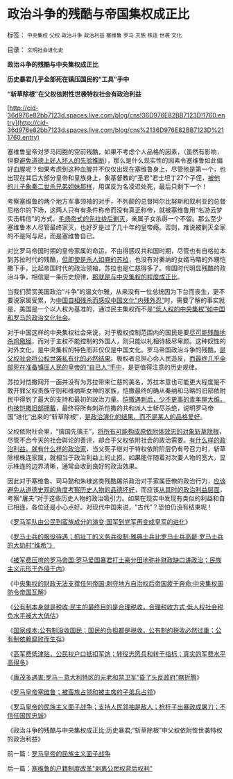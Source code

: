 # 政治斗争的残酷与帝国集权成正比

标签： `中央集权` `父权` `政治斗争` `政治利益` `塞维鲁` `罗马` `灭族` `株连` `世袭` `文化` 

目录： `文明社会进化史`

**政治斗争的残酷与中央集权成正比**

**历史暴君几乎全部死在镇压国民的“工具”手中**

**“斩草除根”在父权依附性世袭特权社会有政治利益**

[http://cid-36d976e82bb7123d.spaces.live.com/blog/cns!36D976E82BB7123D!1760.entry](http://cid-36d976e82bb7123d.spaces.live.com/blog/cns%2136D976E82BB7123D%211760.entry)

塞维鲁皇帝对罗马同胞的空前残酷，如果不考虑个人品格的因素，（虽然有影响，但要[避免道德上好人坏人的先验推断](../../../2010/7/21/不要搞道德“治法”.md)），那么是什么现实性的因素令塞维鲁如此偏好血腥呢？如果考虑到这种血腥并不仅仅出现在塞维鲁身上，尽管他是第一个，也出现在其后大部分皇帝和皇族身上，象基督教的“圣君”君士坦丁27个子侄，[被他的儿子象秦二世杀兄弟姐妹那样](http://darthvad.blog.sohu.com/130312127.html)，用谋反为名凌迟处死，最后只剩下一个！



考察塞维鲁的两个地方军事领袖的对手，不列颠的总督阿尔比努斯和叙利亚的总督尼格尔的下场，这两人只有有条件称帝而没有真正称帝，就被塞维鲁用“名游云梦实击韩信”的方式，[毛炀帝式的先拉拢后剿灭](../../../2010/7/21/不要搞道德“治法”.md)，亲属子女杀得一个不留。那么至少塞维鲁本人尽管最终家灭，也好歹是过了几十年的皇帝瘾。否则，难说被剿灭全家的不是阿与尼，而是塞维鲁自已。

对比罗马帝国时期的皇帝家属的命运，不由得感叹共和国时期，尽管也有自格拉本到苏拉时代的残酷，[但即使是杀人如麻的苏拉](../../../2009/8/5/罗马独裁官科尔涅尼乌斯.苏拉和他的近卫军.md)，也没有对秦纳的女婿马略的外甥恺撒下手，比起帝国时代的政治领袖，苏拉也是仁慈得多了。帝国时代明显残酷的政治斗争，相信是一条历史规律，[那就是与中央集权的程度成正比](../../../2010/8/12/公有制的合理稳定的政体是君主制;君主和贵族是死对头.md)。

当我们赞赏美国政治“斗争”的温文尔雅，从来没有一位总统因为下台而丧生，更不要说家属受累，为[中国自相残杀而感叹中国文化“内残外忍”](../../../2010/6/10/支持广州等地政府依法打黑.md)时，需要了解的事实就是，美国是一个以人权为基准的，通过民主集权而不是[“低人权的中央集权”如中国和罗马的政治文化社会](../../../2009/10/29/人道不是人权；人道主义和低人权社会的关系.md)。

对于中国这样的中央集权社会来说，对于极权控制范围内的国民是要[尽可能残酷地杀鸡儆猴](../../../2009/8/6/被杀的猴子和被吓的鸡.md)，而对于主权不能控制的外国人，则只能以礼相待极尽卑颜。这种奴性的对外文化，是中央集权的特色而非仅仅是中国文化。罗马帝国政治斗争的残酷，[是父权社会将公权世袭私有化的必然结果](../../../2009/9/14/历史蒙太奇的反垄断和社会主义公有制.md)。极权者总担心会人民造反，[而最终几乎全部死在准备镇压人民的皇帝的“自已人”手中](http://blog.sina.com.cn/s/blog_5563a64d0100cz6e.html)，是更值得注意的历史规律。

苏拉对恺撒网开一面并没有为苏拉带来仁慈的美名，苏拉本意也可能更大程度是不敢开罪父权贵族守则和维纳斯女神的家族，恺撒最终的确从秦纳和马略的旧部依附民中得到了最大的支持和最初的政治力量。[恺撒遇刺后，少不更事的青年屋大维，也被恺撒旧部拥戴](../../../2010/8/12/“N党制”的罗马走进了死胡同.md)，最终将所有刺杀恺撒的共和派人士斩尽杀绝，说明罗马帝国“进化”出来的“斩草除根”，[是政治演化的结果，而不是某人的品格爱好](../../../2009/8/21/古今肃反的道德观之成分决定立场论.md)。

父权依附社会里，“擒国先擒王”，[将所有可能构成原依附体效忠的对象斩草除根](../../../2009/8/21/道德治国之阶级成分决定利益立场论.md)，尽管不合今天的社会舆论的善评，却合乎父权依附社会的政治需要。[有什么样的政治利益，就有什么样的政治家](../../../2010/6/25/政治家是开发政治利益的专家.md)，当父死子继对于特权依附阶层仍有号召力时，斩草除根株连家属，就相当于政治利益上的止损。如果能伴随着对次要人物的宽大，显示株连的边界清晰，通常会收到良好的政治效果。

因此对于塞维鲁、司马懿和朱棣这类残酷屠杀政治对手家属臣僚的政治行为，[应该避免从道德史观的角度考察历史人物的品德坏好](../../../2010/6/4/道德史观是东西方传统文化的共同之处.md)，而应该[从其时的政治利益层面](../../../2010/6/30/人权是民主的最基础因素和政治挂帅.md)，考察“屠夫”对于这些历史人物的政治吸引力。如果在现实中发现有类似的利益和自已相连，各位还是小心点好。对现代中国来说，“古代”？恐怕仍没有结束呢！



《[罗马军队由公民到蛮族成分的演变;国军到党军再变成皇军的进化](../../../2010/9/1/罗马军队由国军到党军再进化成皇军.md)》

《[罗马士兵的服役待遇；抓壮丁的义务兵役制;雅典士兵比罗马士兵高薪;罗马士兵的大奶村“维希”》](../../../2010/9/1/罗马抓壮丁义务兵役制；薪金只有雅典十分一.md)

《[被军费压垮的罗马帝国;罗马爱国暴君打土豪分田地弥补财政缺口讲政治；民族主义示形于外侵于内](../../../2010/9/1/被军费压垮的罗马帝国;民族主义的经济政治动机.md)》

《中[央集权的财政无法支撑任何帝国;剥夺地方自治权后帝国疲于奔命;中央集权国防令帝国瓦解](../../../2010/9/2/中央集权的财政无法支撑任何帝国，国防令帝国瓦解.md)》

《[公有制本身就是税收;民主的最终目的是合理税收，合理税收方式;低人权社会税负水平被大大低估](../../../2010/9/2/民主目的是合理税收;公有制就是税收;税负低估.md)》

《[国家成本;公有制没收国民；国民的负担都是税收，公有制的税收必然过重；公有制依赖腐败而生存](../../../2010/9/2/国民的负担都是税收;税收不要“没收国民”.md)》

《[高军费低津贴，公民权户口抵扣军饷；转役志愿兵和转干指标；真实的军费水平高得多](../../../2010/9/3/罗马高军费低津贴：真实的军费水平.md)》

《[康茂多遇害;罗马－意大利特区的元老和禁卫军“昏了头反政府”瞎折腾](../../../2010/9/3/明星影帝康茂多遇害是罗马政治转折点.md)》

《[罗马皇帝塞维鲁；被蛮族占领和被主席的子弟兵占领](../../../2010/9/3/罗马帝国的意大利“鬼子进村了”.md)》

《[罗马皇帝的民族主义面子战争；支持人民领袖是敌人；枪杆子出暴政成屠刀；不信任国民忠诚](../../../2010/9/4/罗马皇帝的民族主义面子战争.md)》

《政治斗争的残酷与中央集权成正比;历史暴君;“斩草除根”中父权依附性世袭特权的政治利益》

前一篇：[罗马皇帝的民族主义面子战争](../../../2010/9/4/罗马皇帝的民族主义面子战争.md)

后一篇：[塞维鲁的户籍制度改革&quot;剥离公民权背后权利&quot;](../../../2010/9/4/塞维鲁的户籍制度改革&quot;剥离公民权背后权利&quot;.md)